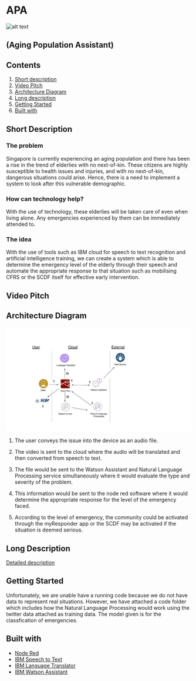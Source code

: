 # APA
![alt text](https://github.com/)
## (Aging Population Assistant)
## Contents
1. [Short description](#short-description)
1. [Video Pitch](#video-pitch)
1. [Architecture Diagram](#architecture-diagram)
1. [Long description](#long-description)
1. [Getting Started](#getting-started)
1. [Built with](#built-with)


## Short Description
### The problem
Singapore is currently experiencing an aging population and there has been a rise in the trend of elderlies with no next-of-kin. These citizens are highly susceptible to health issues and injuries, and with no next-of-kin, dangerous situations could arise. Hence, there is a need to implement a system to look after this vulnerable demographic.

### How can technology help?
With the use of technology, these elderlies will be taken care of even when living alone. 
Any emergencies experienced by them can be immediately attended to.

### The idea
With the use of tools such as IBM cloud for speech to text recognition and artificial intelligence training, we can create a system which is able to determine the emergency level of the elderly through their speech and automate the appropriate response to that situation such as mobilising CFRS or the SCDF itself for effective early intervention.

## Video Pitch

## Architecture Diagram
![alt text](diagram.jpg "Architecture Diagram")

1. The user conveys the issue into the device as an audio file.

2. The video is sent to the cloud where the audio will be translated and then converted from speech to text.

3. The file would be sent to the Watson Assistant and Natural Language Processing service simultaneously where it would evaluate the type and severity of the problem.

4. This information would be sent to the node red software where it would determine the appropriate response for the level of the emergency faced.

5. According to the level of emergency, the community could be activated through the myResponder app or the SCDF may be activated if the situation is deemed serious.
## Long Description
[Detailed description](description.md)

## Getting Started
Unfortunately, we are unable have a running code because we do not have data to represent real situations. However, we have attached a code folder which includes how the Natural Language Processing would work using the twitter data attached as training data. The model given is for the classfication of emergencies.

## Built with
* [Node Red](https://cloud.ibm.com/catalog?search=node%20red#search_results)
* [IBM Speech to Text](https://cloud.ibm.com/catalog?search=speech%20to%20text#search_results)
* [IBM Language Translator](https://cloud.ibm.com/catalog?search=language%20translator#search_results)
* [IBM Watson Assistant](https://cloud.ibm.com/catalog?search=watson%20assistant#search_results)
